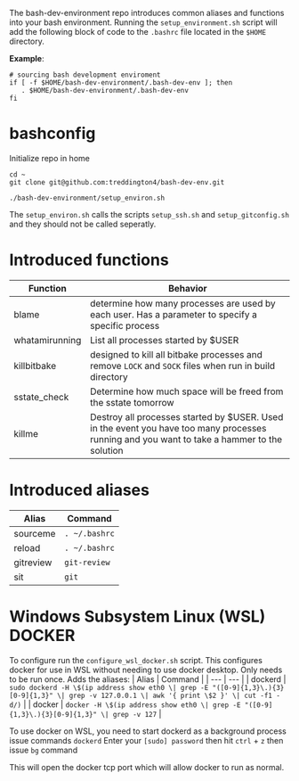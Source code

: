 The bash-dev-environment repo introduces common aliases and functions into your bash environment. Running the `setup_environment.sh` script will add the following block of code to the `.bashrc` file located in the `$HOME` directory.

**Example**:
```
# sourcing bash development enviroment
if [ -f $HOME/bash-dev-environment/.bash-dev-env ]; then
   . $HOME/bash-dev-environment/.bash-dev-env
fi
```
# bashconfig
Initialize repo in home

```
cd ~
git clone git@github.com:treddington4/bash-dev-env.git

./bash-dev-environment/setup_environ.sh
```

The `setup_environ.sh` calls the scripts `setup_ssh.sh` and `setup_gitconfig.sh` and they should not be called seperatly.

# Introduced functions

| Function       | Behavior  |
| ---            | --- |
| blame          | determine how many processes are used by each user. Has a parameter to specify a specific process |
| whatamirunning | List all processes started by $USER |
| killbitbake    |designed to kill all bitbake processes and remove `LOCK` and `SOCK` files when run in build directory |
| sstate_check   | Determine how much space will be freed from the sstate tomorrow |
| killme         | Destroy all processes started by $USER. Used in the event you have too many processes running and you want to take a hammer to the solution |

# Introduced aliases
| Alias                 | Command  |
| ---                   | --- |
| sourceme              | `. ~/.bashrc` |
| reload                | `. ~/.bashrc` |
| gitreview             | `git-review` |
| sit                   | `git` |

# Windows Subsystem Linux (WSL) DOCKER
To configure run the `configure_wsl_docker.sh` script. This configures docker for use in WSL without needing to use docker desktop. Only needs to be run once.
Adds the aliases:
| Alias                 | Command  |
| ---                   | --- |
| dockerd | `sudo dockerd -H \$(ip address show eth0 \| grep -E "([0-9]{1,3}\.){3}[0-9]{1,3}" \| grep -v 127.0.0.1 \| awk '{ print \$2 }' \| cut -f1 -d/)` |
| docker  | `docker -H \$(ip address show eth0 \| grep -E "([0-9]{1,3}\.){3}[0-9]{1,3}" \| grep -v 127` |

To use docker on WSL, you need to start dockerd as a background process
issue commands `dockerd` Enter your `[sudo] password` then hit `ctrl` + `z` then issue `bg` command

This will open the docker tcp port which will allow docker to run as normal.
